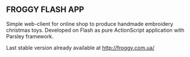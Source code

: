 FROGGY FLASH APP
----------------

Simple web-client for online shop to produce handmade embroidery christmas toys. 
Developed on Flash as pure ActionScript application with Parsley framework. 

Last stable version already available at http://froggy.com.ua/